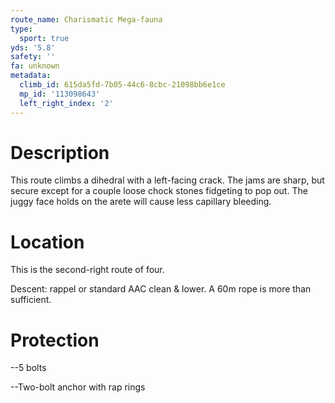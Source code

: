 ```yaml
---
route_name: Charismatic Mega-fauna
type:
  sport: true
yds: '5.8'
safety: ''
fa: unknown
metadata:
  climb_id: 615da5fd-7b05-44c6-8cbc-21098bb6e1ce
  mp_id: '113098643'
  left_right_index: '2'
---
```

# Description
This route climbs a dihedral with a left-facing crack. The jams are sharp, but secure except for a couple loose chock stones fidgeting to pop out. The juggy face holds on the arete will cause less capillary bleeding.

# Location
This is the second-right route of four.

Descent: rappel or standard AAC clean & lower. A 60m rope is more than sufficient.

# Protection
--5 bolts

--Two-bolt anchor with rap rings

